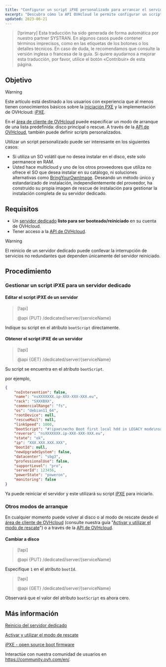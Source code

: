 ```yaml
---
title: "Configurar un script iPXE personalizado para arrancar el servidor a través de la API OVHcloud"
excerpt: "Descubra cómo la API OVHcloud le permite configurar un script de arranque personalizado PXE para iniciar su servidor"
updated: 2023-06-21
---
```


> [!primary]
> Esta traducción ha sido generada de forma automática por nuestro partner SYSTRAN. En algunos casos puede contener términos imprecisos, como en las etiquetas de los botones o los detalles técnicos. En caso de duda, le recomendamos que consulte la versión inglesa o francesa de la guía. Si quiere ayudarnos a mejorar esta traducción, por favor, utilice el botón «Contribuir» de esta página.
> 

## Objetivo

> [!warning]
>
> Este artículo está destinado a los usuarios con experiencia que al menos tienen conocimientos básicos sobre la [iniciación PXE](https://en.wikipedia.org/wiki/Preboot_Execution_Environment) y la implementación de OVHcloud: [iPXE](https://ipxe.org/).
>

En el [área de cliente de OVHcloud](https://www.ovh.com/auth/?action=gotomanager&from=https://www.ovh.es/&ovhSubsidiary=es) puede especificar un modo de arranque de una lista predefinida: disco principal o rescue.
A través de la [API de OVHcloud](https://api.ovh.com/), también puede definir scripts personalizados.

Utilizar un script personalizado puede ser interesante en los siguientes casos:

- Si utiliza un SO volátil que no desea instalar en el disco, este solo permanece en RAM.
- Usted hace multicloud y uno de los otros proveedores que utiliza no ofrece el SO que desea instalar en su catálogo, ni soluciones alternativas como [BringYourOwnImage](/pages/cloud/dedicated/bring-your-own-image/). Deseando un método único y estandarizado de instalación, independientemente del proveedor, ha construido su propia imagen de rescue de instalación para gestionar la instalación completa de su servidor dedicado.

## Requisitos

- Un [servidor dedicado](https://www.ovhcloud.com/es-es/bare-metal/) **listo para ser booteado/reiniciado** en su cuenta de OVHcloud.
- Tener acceso a la [API de OVHcloud](https://api.ovh.com/).

> [!warning]
>
> El reinicio de un servidor dedicado puede conllevar la interrupción de servicios no redundantes que dependen únicamente del servidor reiniciado.
>

## Procedimiento

### Gestionar un script iPXE para un servidor dedicado <a name="manageIpxeScript"></a>

#### Editar el script iPXE de un servidor <a name="changeIpxeScript"></a>

> [!api]
>
> @api {PUT} /dedicated/server/{serviceName}
>

Indique su script en el atributo `bootScript` directamente.

#### Obtener el script iPXE de un servidor <a name="getIpxeScript"></a>

> [!api]
>
> @api {GET} /dedicated/server/{serviceName}
>

Su script se encuentra en el atributo `bootScript`.

por ejemplo,

```json
{
    "noIntervention": false,
    "name": "nsXXXXXXX.ip-XXX-XXX-XXX.eu",
    "rack": "SXXXBXX",
    "commercialRange": "fs",
    "os": "debian11_64",
    "rootDevice": null,
    "rescueMail": null,
    "linkSpeed": 1000,
    "bootScript": "#!ipxe\necho Boot first local hdd in LEGACY mode\nsanboot --no-describe --drive 0x80\nexit 1\n",
    "reverse": "nsXXXXXXX.ip-XXX-XXX-XXX.eu",
    "state": "ok",
    "ip": "XXX.XXX.XXX.XXX",
    "bootId": null,
    "newUpgradeSystem": false,
    "datacenter": "sbg3",
    "professionalUse": false,
    "supportLevel": "pro",
    "serverId": 123456,
    "powerState": "poweron",
    "monitoring": false
}
```

Ya puede reiniciar el servidor y este utilizará su script [iPXE](https://ipxe.org/) para iniciarlo.

### Otros modos de arranque <a name="leaveIpxeScript"></a>

En cualquier momento puede volver al disco o al modo de rescate desde el [área de cliente de OVHcloud](https://www.ovh.com/auth/?action=gotomanager&from=https://www.ovh.es/&ovhSubsidiary=es) (consulte nuestra guía "[Activar y utilizar el modo de rescate](/pages/cloud/dedicated/rescue_mode)") o a través de la [API de OVHcloud](https://api.ovh.com/).

#### Cambiar a disco <a name="switchToDisk"></a>

> [!api]
>
> @api {PUT} /dedicated/server/{serviceName}
>

Especifique `1` en el atributo `bootId`.

> [!api]
>
> @api {GET} /dedicated/server/{serviceName}
>

Observará que el valor del atributo `bootScript` es ahora cero.

## Más información <a name="gofurther"></a>

[Reinicio del servidor dedicado](/pages/cloud/dedicated/getting-started-with-dedicated-server#reboot)

[Activar y utilizar el modo de rescate](/pages/cloud/dedicated/rescue_mode)

[iPXE - open source boot firmware](https://ipxe.org/)

Interactúe con nuestra comunidad de usuarios en <https://community.ovh.com/en/>.